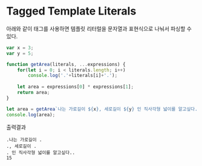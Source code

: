 # Tagged Template Literals

아래와 같이 태그를 사용하면 템플릿 리터럴을 문자열과 표현식으로 나눠서 파싱할 수 있다.

```js
var x = 3;
var y = 5;

function getArea(literals, ...expressions) {
    for(let i = 0; i < literals.length; i++)
        console.log('.'+literals[i]+'.');
    
    let area = expressions[0] * expressions[1];
    return area;
}

let area = getArea`나는 가로길이 ${x}, 세로길이 ${y} 인 직사각형 넓이를 알고싶다.`;
console.log(area);
```

출력결과

```log
.나는 가로길이 .
., 세로길이 .
. 인 직사각형 넓이를 알고싶다..
15
```
